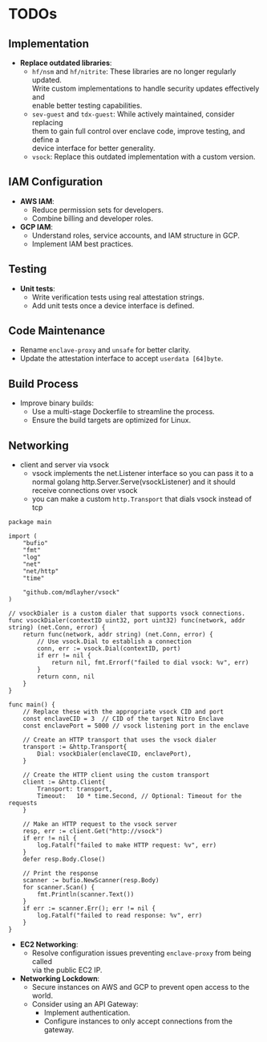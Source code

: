 # TODOs

## Implementation
- **Replace outdated libraries**:
    - `hf/nsm` and `hf/nitrite`: These libraries are no longer regularly updated.  
      Write custom implementations to handle security updates effectively and  
      enable better testing capabilities.
    - `sev-guest` and `tdx-guest`: While actively maintained, consider replacing  
      them to gain full control over enclave code, improve testing, and define a  
      device interface for better generality.
    - `vsock`: Replace this outdated implementation with a custom version.

## IAM Configuration
- **AWS IAM**:
    - Reduce permission sets for developers.
    - Combine billing and developer roles.
- **GCP IAM**:
    - Understand roles, service accounts, and IAM structure in GCP.
    - Implement IAM best practices.

## Testing
- **Unit tests**:
    - Write verification tests using real attestation strings.
    - Add unit tests once a device interface is defined.

## Code Maintenance
- Rename `enclave-proxy` and `unsafe` for better clarity.
- Update the attestation interface to accept `userdata [64]byte`.

## Build Process
- Improve binary builds:
    - Use a multi-stage Dockerfile to streamline the process.
    - Ensure the build targets are optimized for Linux.

## Networking
- client and server via vsock
  - vsock implements the net.Listener interface so you can pass it to a
  normal golang http.Server.Serve(vsockListener) and it should receive
  connections over vsock
  - you can make a custom `http.Transport` that dials vsock instead of
  tcp
```golang
package main

import (
	"bufio"
	"fmt"
	"log"
	"net"
	"net/http"
	"time"

	"github.com/mdlayher/vsock"
)

// vsockDialer is a custom dialer that supports vsock connections.
func vsockDialer(contextID uint32, port uint32) func(network, addr string) (net.Conn, error) {
	return func(network, addr string) (net.Conn, error) {
		// Use vsock.Dial to establish a connection
		conn, err := vsock.Dial(contextID, port)
		if err != nil {
			return nil, fmt.Errorf("failed to dial vsock: %v", err)
		}
		return conn, nil
	}
}

func main() {
	// Replace these with the appropriate vsock CID and port
	const enclaveCID = 3  // CID of the target Nitro Enclave
	const enclavePort = 5000 // vsock listening port in the enclave

	// Create an HTTP transport that uses the vsock dialer
	transport := &http.Transport{
		Dial: vsockDialer(enclaveCID, enclavePort),
	}

	// Create the HTTP client using the custom transport
	client := &http.Client{
		Transport: transport,
		Timeout:   10 * time.Second, // Optional: Timeout for the requests
	}

	// Make an HTTP request to the vsock server
	resp, err := client.Get("http://vsock")
	if err != nil {
		log.Fatalf("failed to make HTTP request: %v", err)
	}
	defer resp.Body.Close()

	// Print the response
	scanner := bufio.NewScanner(resp.Body)
	for scanner.Scan() {
		fmt.Println(scanner.Text())
	}
	if err := scanner.Err(); err != nil {
		log.Fatalf("failed to read response: %v", err)
	}
}
```

- **EC2 Networking**:
    - Resolve configuration issues preventing `enclave-proxy` from being called  
      via the public EC2 IP.
- **Networking Lockdown**:
    - Secure instances on AWS and GCP to prevent open access to the world.
    - Consider using an API Gateway:
        - Implement authentication.
        - Configure instances to only accept connections from the gateway.